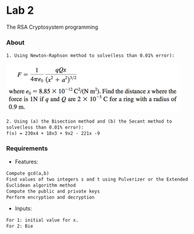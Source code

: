 # Lab 2
The RSA Cryptosystem programming

### About
```
1. Using Newton-Raphson method to solve(less than 0.01% error): 
```
![alt-text](formula.png "formula")
```
2. Using (a) the Bisection method and (b) the Secant method to solve(less than 0.01% error): 
f(x) = 230x4 + 18x3 + 9x2 - 221x -9
```

### Requirements
- Features:
```
Compute gcd(a,b)
Find values of two integers s and t using Pulverizer or the Extended Euclidean algorithm method
Compute the public and private keys
Perform encryption and decryption
```
- Inputs:
```
For 1: initial value for x.
For 2: Bie
